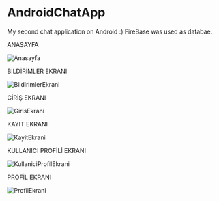 # AndroidChatApp
My second chat application on Android :) FireBase was used as databae.

ANASAYFA

![Anasayfa](https://user-images.githubusercontent.com/57727223/149509367-71a41fc2-fc92-4f9a-afb5-415bc4b7bd8a.png)

BİLDİRİMLER EKRANI

![BildirimlerEkrani](https://user-images.githubusercontent.com/57727223/149509452-f5336764-43fc-44fc-ade2-4a6a24a312d6.png)

GİRİŞ EKRANI

![GirisEkrani](https://user-images.githubusercontent.com/57727223/149509470-d541a9f2-e294-4cf0-87b0-2ced4047de05.png)

KAYIT EKRANI

![KayitEkrani](https://user-images.githubusercontent.com/57727223/149509517-b035cb51-8186-4db6-a4ae-084d41d52239.png)

KULLANICI PROFİLİ EKRANI

![KullaniciProfilEkrani](https://user-images.githubusercontent.com/57727223/149509533-290564ec-3ee2-4e98-b9ea-8246f9fca8cb.png)

PROFİL EKRANI

![ProfilEkrani](https://user-images.githubusercontent.com/57727223/149510030-5b7fce94-f3c4-4398-acf7-7d27dd07bc08.png)


